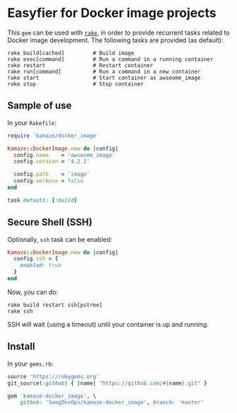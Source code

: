 <!-- ( vim: set fenc=utf-8 spell spl=en: ) -->

# Easyfier for Docker image projects

This ``gem`` can be used with [``rake``][rake], in order to provide
recurrent tasks related to Docker image development. The following tasks
are provided (as default):

```
rake build[cached]         # Build image
rake exec[command]         # Run a command in a running container
rake restart               # Restart container
rake run[command]          # Run a command in a new container
rake start                 # Start container as awseome_image
rake stop                  # Stop container
```

## Sample of use

In your ``Rakefile``:

```ruby
require 'kamaze/docker_image'

Kamaze::DockerImage.new do |config|
  config.name    = 'awseome_image'
  config.version = '4.2.2'

  config.path    = 'image'
  config.verbose = false
end

task default: [:build]
```

## Secure Shell (SSH)

Optionally, ``ssh`` task can be enabled:

```ruby
Kamaze::DockerImage.new do |config|
  config.ssh = {
    enabled: true
  }
end
```

Now, you can do:

```
rake build restart ssh[pstree]
rake ssh
```

SSH will wait (using a timeout) until your container is up and running.

## Install

In your ``gems.rb``:

```ruby
source 'https://rubygems.org'
git_source(:github) { |name| "https://github.com/#{name}.git" }

gem 'kamaze-docker_image', \
    github: 'SwagDevOps/kamaze-docker_image', branch: 'master'
```

[rake]: https://github.com/ruby/rake
